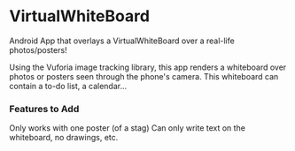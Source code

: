 # VirtualWhiteBoard
Android App that overlays a VirtualWhiteBoard over a real-life photos/posters! 

Using the Vuforia image tracking library, this app renders a whiteboard over photos or posters seen through the phone's camera. This whiteboard can contain a to-do list, a calendar...

### Features to Add
Only works with one poster (of a stag)
Can only write text on the whiteboard, no drawings, etc.
